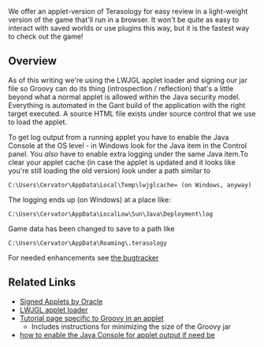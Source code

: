 We offer an applet-version of Terasology for easy review in a light-weight version of the game that'll run in a browser. It won't be quite as easy to interact with saved worlds or use plugins this way, but it is the fastest way to check out the game!



## Overview

As of this writing we're using the LWJGL applet loader and signing our jar file so Groovy can do its thing (introspection / reflection) that's a little beyond what a normal applet is allowed within the Java security model. Everything is automated in the Gant build of the application with the right target executed. A source HTML file exists under source control that we use to load the applet.

To get log output from a running applet you have to enable the Java Console at the OS level - in Windows look for the Java item in the Control panel. You <em>also </em>have to enable extra logging under the same Java item.To clear your applet cache (in case the applet is updated and it looks like you're still loading the old version) look under a path similar to

    C:\Users\Cervator\AppData\Local\Temp\lwjglcache= (on Windows, anyway)

The logging ends up (on Windows) at a place like:

    C:\Users\Cervator\AppData\LocalLow\Sun\Java\Deployment\log

Game data has been changed to save to a path like

    C:\Users\Cervator\AppData\Roaming\.terasology

For needed enhancements see [the bugtracker](https://github.com/MovingBlocks/Terasology/issues?labels=Applet&sort=created&direction=desc&state=open&page=1&milestone=1)



## Related Links

   * [Signed Applets by Oracle](http://java.sun.com/developer/onlineTraining/Programming/JDCBook/signed.html)
   * [LWJGL applet loader](http://lwjgl.org/wiki/index.php?title=Deploying_with_the_LWJGL_Applet_Loader_-_Introduction)
   * [Tutorial page specific to Groovy in an applet](http://www73.pair.com/bgw/applets/GroovyDemo/)
      * Includes instructions for minimizing the size of the Groovy jar
   * [how to enable the Java Console for applet output if need be](http://www.java.com/en/download/help/javaconsole.xml)
